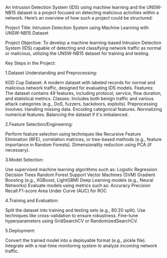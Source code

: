 
An Intrusion Detection System (IDS) using machine learning and the UNSW-NB15 dataset is a project focused on detecting malicious activities within a network. Here’s an overview of how such a project could be structured:

Project Title:
Intrusion Detection System using Machine Learning with UNSW-NB15 Dataset

Project Objective:
To develop a machine learning-based Intrusion Detection System (IDS) capable of detecting and classifying network traffic as normal or malicious, utilizing the UNSW-NB15 dataset for training and testing.

Key Steps in the Project:

1.Dataset Understanding and Preprocessing:

KDD Cup Dataset: A modern dataset with labeled records for normal and malicious network traffic, designed for evaluating IDS models.
Features: The dataset contains 49 features, including protocol, service, flow duration, and statistical metrics.
Classes: Includes both benign traffic and various attack categories (e.g., DoS, fuzzers, backdoors, exploits).
Preprocessing involves:
Handling missing data.
Encoding categorical features.
Normalizing numerical features.
Balancing the dataset if it's imbalanced.

2.Feature Selection/Engineering:

Perform feature selection using techniques like Recursive Feature Elimination (RFE), correlation matrices, or tree-based methods (e.g., feature importance in Random Forests).
Dimensionality reduction using PCA (if necessary).

3.Model Selection:

Use supervised machine learning algorithms such as:
Logistic Regression
Decision Trees
Random Forest
Support Vector Machines (SVM)
Gradient Boosting (e.g., XGBoost, LightGBM)
Deep Learning models (e.g., Neural Networks)
Evaluate models using metrics such as:
Accuracy
Precision
Recall
F1-score
Area Under Curve (AUC) for ROC

4.Training and Evaluation:

Split the dataset into training and testing sets (e.g., 80:20 split).
Use techniques like cross-validation to ensure robustness.
Fine-tune hyperparameters using GridSearchCV or RandomizedSearchCV.

5.Deployment:

Convert the trained model into a deployable format (e.g., pickle file).
Integrate with a real-time monitoring system to analyze incoming network traffic.

